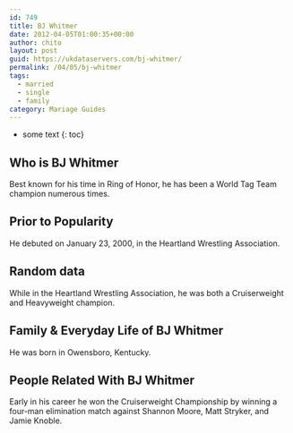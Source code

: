 ```yaml
---
id: 749
title: BJ Whitmer
date: 2012-04-05T01:00:35+00:00
author: chito
layout: post
guid: https://ukdataservers.com/bj-whitmer/
permalink: /04/05/bj-whitmer  
tags:
  - married
  - single
  - family
category: Mariage Guides
---
```


* some text
{: toc}


## Who is  BJ Whitmer
                  
                  
                  
Best known for his time in Ring of Honor, he has been a World Tag Team champion numerous times.
                  
                
                
                
## Prior to Popularity 
                  
                  
                  
He debuted on January 23, 2000, in the Heartland Wrestling Association.
                  
                
                
                
## Random data 
                  
                  
                  
While in the Heartland Wrestling Association, he was both a Cruiserweight and Heavyweight champion.
                  
                
                
                
## Family & Everyday Life of BJ Whitmer
                  
                  
                  
He was born in Owensboro, Kentucky.
                  
                
                
                
## People Related With  BJ Whitmer
                  
                  
                  
Early in his career he won the Cruiserweight Championship by winning a four-man elimination match against Shannon Moore, Matt Stryker, and Jamie Knoble.
                  
                
              
            
          
          
          
    
    
  
